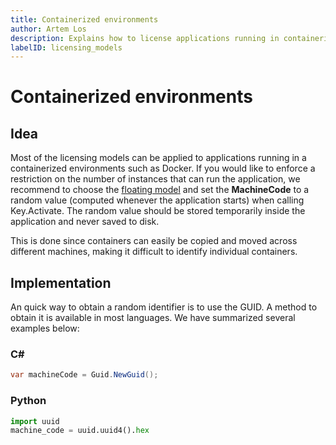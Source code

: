 ```yaml
---
title: Containerized environments
author: Artem Los
description: Explains how to license applications running in containerized environments (for example, Docker).
labelID: licensing_models
---
```


# Containerized environments

## Idea

Most of the licensing models can be applied to applications running in a containerized environments such as Docker. If you would like to enforce a restriction on the number
of instances that can run the application, we recommend to choose the [floating model](/licensing-models/floating) and set the **MachineCode** to a random value (computed whenever the application starts) when calling Key.Activate. The random value should be stored temporarily inside the application and never saved to disk.

This is done since containers can easily be copied and moved across different machines, making it difficult to identify individual containers.

## Implementation

An quick way to obtain a random identifier is to use the GUID. A method to obtain it is available in most languages. We have summarized several examples below:

### C\#

```cs
var machineCode = Guid.NewGuid();
```

### Python

```python
import uuid
machine_code = uuid.uuid4().hex
```